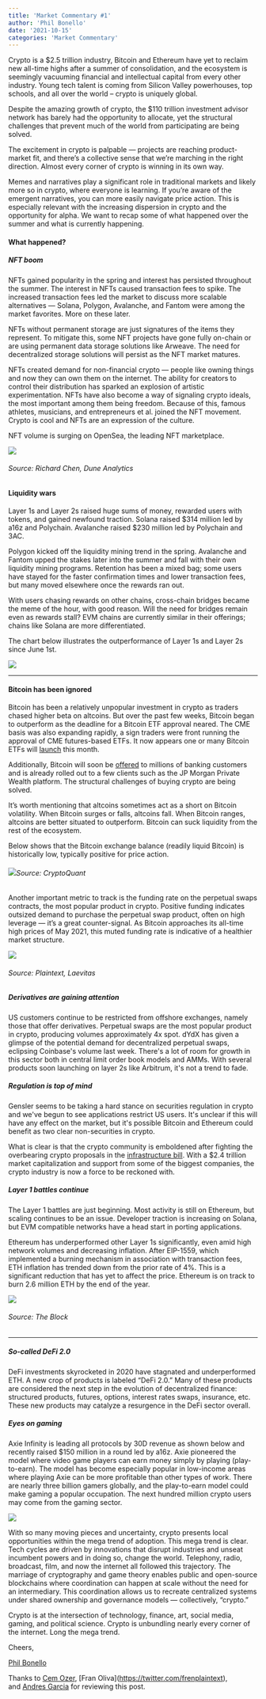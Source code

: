 ```yaml
---
title: 'Market Commentary #1'
author: 'Phil Bonello'
date: '2021-10-15'
categories: 'Market Commentary'
---
```

Crypto is a $2.5 trillion industry, Bitcoin and Ethereum have yet to reclaim new all-time highs after a summer of consolidation, and the ecosystem is seemingly vacuuming financial and intellectual capital from every other industry. Young tech talent is coming from Silicon Valley powerhouses, top schools, and all over the world – crypto is uniquely global.

Despite the amazing growth of crypto, the $110 trillion investment advisor network has barely had the opportunity to allocate, yet the structural challenges that prevent much of the world from participating are being solved.

The excitement in crypto is palpable — projects are reaching product-market fit, and there’s a collective sense that we’re marching in the right direction. Almost every corner of crypto is winning in its own way.

Memes and narratives play a significant role in traditional markets and likely more so in crypto, where everyone is learning. If you’re aware of the emergent narratives, you can more easily navigate price action. This is especially relevant with the increasing dispersion in crypto and the opportunity for alpha. We want to recap some of what happened over the summer and what is currently happening.



#### **What happened?**

##### **NFT boom**

NFTs gained popularity in the spring and interest has persisted throughout the summer. The interest in NFTs caused transaction fees to spike. The increased transaction fees led the market to discuss more scalable alternatives — Solana, Polygon, Avalanche, and Fantom were among the market favorites. More on these later.

NFTs without permanent storage are just signatures of the items they represent. To mitigate this, some NFT projects have gone fully on-chain or are using permanent data storage solutions like Arweave. The need for decentralized storage solutions will persist as the NFT market matures.

NFTs created demand for non-financial crypto — people like owning things and now they can own them on the internet. The ability for creators to control their distribution has sparked an explosion of artistic experimentation. NFTs have also become a way of signaling crypto ideals, the most important among them being freedom. Because of this, famous athletes, musicians, and entrepreneurs et al. joined the NFT movement. Crypto is cool and NFTs are an expression of the culture.

NFT volume is surging on OpenSea, the leading NFT marketplace.



![](/images/1-2e0fb119.webp)

###### Source: Richard Chen, Dune Analytics



#### **Liquidity wars**

Layer 1s and Layer 2s raised huge sums of money, rewarded users with tokens, and gained newfound traction. Solana raised $314 million led by a16z and Polychain. Avalanche raised $230 million led by Polychain and 3AC.

Polygon kicked off the liquidity mining trend in the spring. Avalanche and Fantom upped the stakes later into the summer and fall with their own liquidity mining programs. Retention has been a mixed bag; some users have stayed for the faster confirmation times and lower transaction fees, but many moved elsewhere once the rewards ran out.

With users chasing rewards on other chains, cross-chain bridges became the meme of the hour, with good reason. Will the need for bridges remain even as rewards stall? EVM chains are currently similar in their offerings; chains like Solana are more differentiated.

The chart below illustrates the outperformance of Layer 1s and Layer 2s since June 1st.



![](/images/2-d8b534d9.webp)

****

#### **Bitcoin has been ignored**

Bitcoin has been a relatively unpopular investment in crypto as traders chased higher beta on altcoins. But over the past few weeks, Bitcoin began to outperform as the deadline for a Bitcoin ETF approval neared. The CME basis was also expanding rapidly, a sign traders were front running the approval of CME futures-based ETFs. It now appears one or many Bitcoin ETFs will [launch](https://twitter.com/EricBalchunas/status/1448838618798346243?s=20) this month.

Additionally, Bitcoin will soon be [offered](https://www.forbes.com/sites/michaeldelcastillo/2021/06/30/6-billion-ncr-opens-bitcoin-purchases-to-650-banks-and-credit-unions/?sh=768dc6103f82) to millions of banking customers and is already rolled out to a few clients such as the JP Morgan Private Wealth platform. The structural challenges of buying crypto are being solved.

It’s worth mentioning that altcoins sometimes act as a short on Bitcoin volatility. When Bitcoin surges or falls, altcoins fall. When Bitcoin ranges, altcoins are better situated to outperform. Bitcoin can suck liquidity from the rest of the ecosystem.  

Below shows that the Bitcoin exchange balance (readily liquid Bitcoin) is historically low, typically positive for price action.



###### ![](/images/3-0ecfa98c.webp)Source: CryptoQuant



Another important metric to track is the funding rate on the perpetual swaps contracts, the most popular product in crypto. Positive funding indicates outsized demand to purchase the perpetual swap product, often on high leverage — it’s a great counter-signal. As Bitcoin approaches its all-time high prices of May 2021, this muted funding rate is indicative of a healthier market structure.



![](/images/4-2ae27f0e.webp)

###### Source: Plaintext, Laevitas



##### **Derivatives are gaining attention**

US customers continue to be restricted from offshore exchanges, namely those that offer derivatives. Perpetual swaps are the most popular product in crypto, producing volumes approximately 4x spot. dYdX has given a glimpse of the potential demand for decentralized perpetual swaps, eclipsing Coinbase's volume last week. There's a lot of room for growth in this sector both in central limit order book models and AMMs. With several products soon launching on layer 2s like Arbitrum, it's not a trend to fade.



##### **Regulation is top of mind**

Gensler seems to be taking a hard stance on securities regulation in crypto and we've begun to see applications restrict US users. It's unclear if this will have any effect on the market, but it's possible Bitcoin and Ethereum could benefit as two clear non-securities in crypto.

What is clear is that the crypto community is emboldened after fighting the overbearing crypto proposals in the [infrastructure bill](https://www.cnbc.com/2021/08/11/crypto-lawmakers-fought-over-the-infrastructure-bill-heres-whats-next.html). With a $2.4 trillion market capitalization and support from some of the biggest companies, the crypto industry is now a force to be reckoned with.



##### **Layer 1 battles continue**

The Layer 1 battles are just beginning. Most activity is still on Ethereum, but scaling continues to be an issue. Developer traction is increasing on Solana, but EVM compatible networks have a head start in porting applications.

Ethereum has underperformed other Layer 1s significantly, even amid high network volumes and decreasing inflation. After EIP-1559, which implemented a burning mechanism in association with transaction fees, ETH inflation has trended down from the prior rate of 4%. This is a significant reduction that has yet to affect the price. Ethereum is on track to burn 2.6 million ETH by the end of the year.



![](/images/5-a24f0b39.webp)

###### Source: The Block

****

##### **So-called DeFi 2.0**

DeFi investments skyrocketed in 2020 have stagnated and underperformed ETH. A new crop of products is labeled “DeFi 2.0.” Many of these products are considered the next step in the evolution of decentralized finance: structured products, futures, options, interest rates swaps, insurance, etc. These new products may catalyze a resurgence in the DeFi sector overall.



##### **Eyes on gaming**

Axie Infinity is leading all protocols by 30D revenue as shown below and recently raised $150 million in a round led by a16z. Axie pioneered the model where video game players can earn money simply by playing (play-to-earn). The model has become especially popular in low-income areas where playing Axie can be more profitable than other types of work. There are nearly three billion gamers globally, and the play-to-earn model could make gaming a popular occupation. The next hundred million crypto users may come from the gaming sector.



![](/images/6-87580c9a.webp)



With so many moving pieces and uncertainty, crypto presents local opportunities within the mega trend of adoption. This mega trend is clear. Tech cycles are driven by innovations that disrupt industries and unseat incumbent powers and in doing so, change the world. Telephony, radio, broadcast, film, and now the internet all followed this trajectory. The marriage of cryptography and game theory enables public and open-source blockchains where coordination can happen at scale without the need for an intermediary. This coordination allows us to recreate centralized systems under shared ownership and governance models — collectively, “crypto.”

Crypto is at the intersection of technology, finance, art, social media, gaming, and political science. Crypto is unbundling nearly every corner of the internet. Long the mega trend.



Cheers,

[Phil Bonello](https://twitter.com/PhilJBonello)



Thanks to [Cem Ozer](https://twitter.com/cemozer\_), [Fran Oliva](https://twitter.com/frenplaintext), and [Andres Garcia](https://twitter.com/AndresFGarciaN) for reviewing this post.
